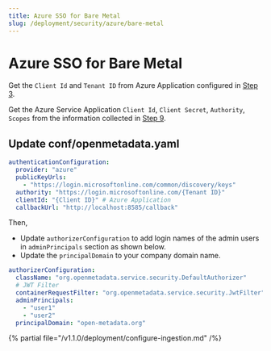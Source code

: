 ```yaml
---
title: Azure SSO for Bare Metal
slug: /deployment/security/azure/bare-metal
---
```


# Azure SSO for Bare Metal

Get the `Client Id` and `Tenant ID` from Azure Application configured in [Step 3](/deployment/security/azure#step-3-where-to-find-the-credentials).

Get the Azure Service Application `Client Id`, `Client Secret`, `Authority`, `Scopes` from the information collected in [Step 9](/deployment/security/azure#step-9-note-down-the-clientid-and-authority).

## Update conf/openmetadata.yaml

```yaml
authenticationConfiguration:
  provider: "azure"
  publicKeyUrls:
    - "https://login.microsoftonline.com/common/discovery/keys"
  authority: "https://login.microsoftonline.com/{Tenant ID}"
  clientId: "{Client ID}" # Azure Application
  callbackUrl: "http://localhost:8585/callback"
```

Then, 
- Update `authorizerConfiguration` to add login names of the admin users in `adminPrincipals` section as shown below.
- Update the `principalDomain` to your company domain name.

```yaml
authorizerConfiguration:
  className: "org.openmetadata.service.security.DefaultAuthorizer"
  # JWT Filter
  containerRequestFilter: "org.openmetadata.service.security.JwtFilter"
  adminPrincipals:
    - "user1"
    - "user2"
  principalDomain: "open-metadata.org"
```

{% partial file="/v1.1.0/deployment/configure-ingestion.md" /%}

